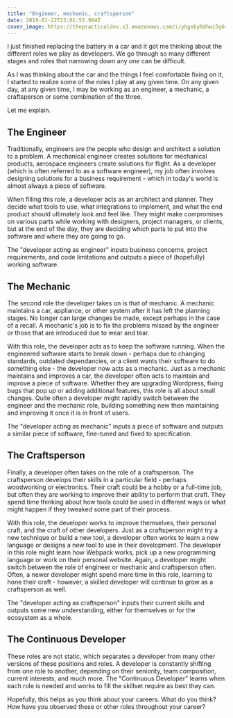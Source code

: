 ```yaml
---
title: "Engineer, mechanic, craftsperson"
date: 2019-01-22T23:01:53.984Z
cover_image: https://thepracticaldev.s3.amazonaws.com/i/ybgxby8dhwi5q6vskxng.jpg
---
```


I just finished replacing the battery in a car and it got me thinking about the different roles we play as developers. We go through so many different stages and roles that narrowing down any _one_ can be difficult.

As I was thinking about the car and the things I feel comfortable fixing on it, I started to realize some of the roles I play at any given time. On any given day, at any given time, I may be working as an engineer, a mechanic, a craftsperson or some combination of the three.

Let me explain.

## The Engineer

Traditionally, engineers are the people who design and architect a solution to a problem. A mechanical engineer creates solutions for mechanical products, aerospace engineers create solutions for flight. As a developer (which is often referred to as a software engineer), my job often involves designing solutions for a business requirement - which in today's world is almost always a piece of software.

When filling this role, a developer acts as an architect and planner. They decide what tools to use, what integrations to implement, and what the end product should ultimately look and feel like. They might make compromises on various parts while working with designers, project managers, or clients, but at the end of the day, they are deciding which parts to put into the software and where they are going to go.

The "developer acting as engineer" inputs business concerns, project requirements, and code limitations and outputs a piece of (hopefully) working software.

## The Mechanic

The second role the developer takes on is that of mechanic. A mechanic maintains a car, appliance, or other system after it has left the planning stages. No longer can large changes be made, except perhaps in the case of a recall. A mechanic's job is to fix the problems missed by the engineer or those that are introduced due to wear and tear.

With this role, the developer acts as to keep the software running. When the engineered software starts to break down - perhaps due to changing standards, outdated dependancies, or a client wants their software to do something else - the developer now acts as a mechanic. Just as a mechanic maintains and improves a car, the developer often acts to maintain and improve a piece of software. Whether they are upgrading Wordpress, fixing bugs that pop up or adding additional features, this role is all about small changes. Quite often a developer might rapidly switch between the engineer and the mechanic role, building something new then maintaining and improving it once it is in front of users.

The "developer acting as mechanic" inputs a piece of software and outputs a similar piece of software, fine-tuned and fixed to specification.

## The Craftsperson

Finally, a developer often takes on the role of a craftsperson. The craftsperson develops their skills in a particular field - perhaps woodworking or electronics. Their craft could be a hobby or a full-time job, but often they are working to improve their ability to perform that craft. They spend time thinking about how tools could be used in different ways or what might happen if they tweaked some part of their process.

With this role, the developer works to improve themselves, their personal craft, and the craft of other developers. Just as a craftsperson might try a new technique or build a new tool, a developer often works to learn a new language or designs a new tool to use in their development. The developer in this role might learn how Webpack works, pick up a new programming language or work on their personal website. Again, a developer might switch between the role of engineer or mechanic and craftsperson often. Often, a newer developer might spend more time in this role, learning to hone their craft - however, a skilled developer will continue to grow as a craftsperson as well.

The "developer acting as craftsperson" inputs their current skills and outputs some new understanding, either for themselves or for the ecosystem as a whole.

## The Continuous Developer

These roles are not static, which separates a developer from many other versions of these positions and roles. A developer is constantly shifting from one role to another, depending on their seniority, team composition, current interests, and much more. The "Continuous Developer" learns when each role is needed and works to fill the skillset require as best they can.

Hopefully, this helps as you think about your careers. What do you think? How have you observed these or other roles throughout your career?

